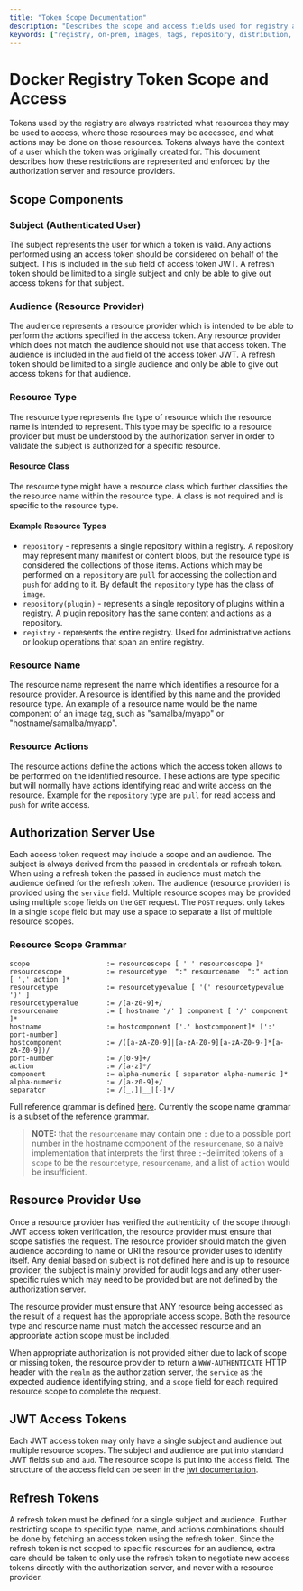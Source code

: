 ```yaml
---
title: "Token Scope Documentation"
description: "Describes the scope and access fields used for registry authorization tokens"
keywords: ["registry, on-prem, images, tags, repository, distribution, advanced, access, scope"]
---
```


# Docker Registry Token Scope and Access

Tokens used by the registry are always restricted what resources they may
be used to access, where those resources may be accessed, and what actions
may be done on those resources. Tokens always have the context of a user which
the token was originally created for. This document describes how these
restrictions are represented and enforced by the authorization server and
resource providers.

## Scope Components

### Subject (Authenticated User)

The subject represents the user for which a token is valid. Any actions
performed using an access token should be considered on behalf of the subject.
This is included in the `sub` field of access token JWT. A refresh token should
be limited to a single subject and only be able to give out access tokens for
that subject.

### Audience (Resource Provider)

The audience represents a resource provider which is intended to be able to
perform the actions specified in the access token. Any resource provider which
does not match the audience should not use that access token. The audience is
included in the `aud` field of the access token JWT. A refresh token should be
limited to a single audience and only be able to give out access tokens for that
audience.

### Resource Type

The resource type represents the type of resource which the resource name is
intended to represent. This type may be specific to a resource provider but must
be understood by the authorization server in order to validate the subject
is authorized for a specific resource.

#### Resource Class

The resource type might have a resource class which further classifies the
the resource name within the resource type. A class is not required and
is specific to the resource type.

#### Example Resource Types

 - `repository` - represents a single repository within a registry. A
repository may represent many manifest or content blobs, but the resource type
is considered the collections of those items. Actions which may be performed on
a `repository` are `pull` for accessing the collection and `push` for adding to
it. By default the `repository` type has the class of `image`.
 - `repository(plugin)` - represents a single repository of plugins within a
registry. A plugin repository has the same content and actions as a repository.
 - `registry` - represents the entire registry. Used for administrative actions
or lookup operations that span an entire registry.

### Resource Name

The resource name represent the name which identifies a resource for a resource
provider. A resource is identified by this name and the provided resource type.
An example of a resource name would be the name component of an image tag, such
as "samalba/myapp" or "hostname/samalba/myapp".

### Resource Actions

The resource actions define the actions which the access token allows to be
performed on the identified resource. These actions are type specific but will
normally have actions identifying read and write access on the resource. Example
for the `repository` type are `pull` for read access and `push` for write
access.

## Authorization Server Use

Each access token request may include a scope and an audience. The subject is
always derived from the passed in credentials or refresh token. When using
a refresh token the passed in audience must match the audience defined for
the refresh token. The audience (resource provider) is provided using the
`service` field. Multiple resource scopes may be provided using multiple `scope`
fields on the `GET` request. The `POST` request only takes in a single
`scope` field but may use a space to separate a list of multiple resource
scopes.

### Resource Scope Grammar

```
scope                   := resourcescope [ ' ' resourcescope ]*
resourcescope           := resourcetype  ":" resourcename  ":" action [ ',' action ]*
resourcetype            := resourcetypevalue [ '(' resourcetypevalue ')' ]
resourcetypevalue       := /[a-z0-9]+/
resourcename            := [ hostname '/' ] component [ '/' component ]*
hostname                := hostcomponent ['.' hostcomponent]* [':' port-number]
hostcomponent           := /([a-zA-Z0-9]|[a-zA-Z0-9][a-zA-Z0-9-]*[a-zA-Z0-9])/
port-number             := /[0-9]+/
action                  := /[a-z]*/
component               := alpha-numeric [ separator alpha-numeric ]*
alpha-numeric           := /[a-z0-9]+/
separator               := /[_.]|__|[-]*/
```
Full reference grammar is defined
[here](https://godoc.org/github.com/docker/distribution/reference). Currently
the scope name grammar is a subset of the reference grammar.

> **NOTE:** that the `resourcename` may contain one `:` due to a possible port
> number in the hostname component of the `resourcename`, so a naive
> implementation that interprets the first three `:`-delimited tokens of a
> `scope` to be the `resourcetype`, `resourcename`, and a list of `action`
> would be insufficient.

## Resource Provider Use

Once a resource provider has verified the authenticity of the scope through
JWT access token verification, the resource provider must ensure that scope
satisfies the request. The resource provider should match the given audience
according to name or URI the resource provider uses to identify itself. Any
denial based on subject is not defined here and is up to resource provider, the
subject is mainly provided for audit logs and any other user-specific rules
which may need to be provided but are not defined by the authorization server.

The resource provider must ensure that ANY resource being accessed as the
result of a request has the appropriate access scope. Both the resource type
and resource name must match the accessed resource and an appropriate action
scope must be included.

When appropriate authorization is not provided either due to lack of scope
or missing token, the resource provider to return a `WWW-AUTHENTICATE` HTTP
header with the `realm` as the authorization server, the `service` as the
expected audience identifying string, and a `scope` field for each required
resource scope to complete the request.

## JWT Access Tokens

Each JWT access token may only have a single subject and audience but multiple
resource scopes. The subject and audience are put into standard JWT fields
`sub` and `aud`. The resource scope is put into the `access` field. The
structure of the access field can be seen in the
[jwt documentation](jwt.md).

## Refresh Tokens

A refresh token must be defined for a single subject and audience. Further
restricting scope to specific type, name, and actions combinations should be
done by fetching an access token using the refresh token. Since the refresh
token is not scoped to specific resources for an audience, extra care should
be taken to only use the refresh token to negotiate new access tokens directly
with the authorization server, and never with a resource provider.

